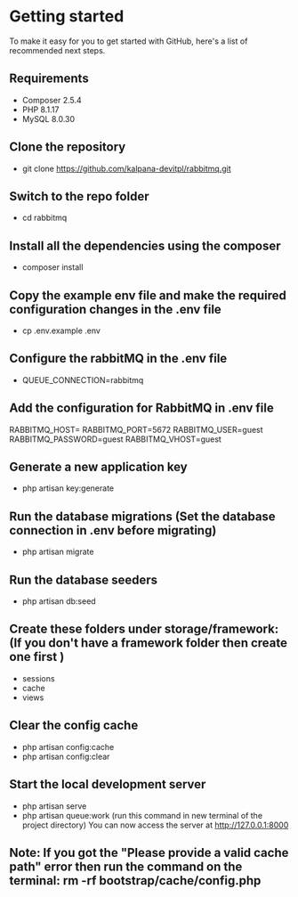 # Getting started
To make it easy for you to get started with GitHub, here's a list of recommended next steps.

## Requirements

- Composer 2.5.4
- PHP 8.1.17
- MySQL 8.0.30

## Clone the repository
- git clone https://github.com/kalpana-devitpl/rabbitmq.git

## Switch to the repo folder
- cd rabbitmq

## Install all the dependencies using the composer
- composer install

## Copy the example env file and make the required configuration changes in the .env file
- cp .env.example .env

## Configure the rabbitMQ in the .env file
 - QUEUE_CONNECTION=rabbitmq

## Add the configuration for RabbitMQ in .env file
  RABBITMQ_HOST=
  RABBITMQ_PORT=5672
  RABBITMQ_USER=guest
  RABBITMQ_PASSWORD=guest
  RABBITMQ_VHOST=guest

## Generate a new application key
- php artisan key:generate

## Run the database migrations (Set the database connection in .env before migrating)
 - php artisan migrate
   
## Run the database seeders
 - php artisan db:seed
   
## Create these folders under storage/framework: (If you don't have a framework folder then create one first )
 - sessions
 - cache
 - views
   
## Clear the config cache
 - php artisan config:cache
 - php artisan config:clear
   
## Start the local development server
- php artisan serve
- php artisan queue:work (run this command in new terminal of the project directory)
You can now access the server at http://127.0.0.1:8000 

## Note: If you got the "Please provide a valid cache path" error then run the command on the terminal: rm -rf bootstrap/cache/config.php

